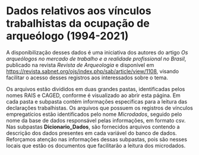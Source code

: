 # Dados relativos aos vínculos trabalhistas da ocupação de arqueólogo (1994-2021)

 A disponibilização desses dados é uma iniciativa dos autores do artigo *Os arqueólogos no mercado de trabalho e a realidade profissional no Brasil*, publicado na revista *Revista de Arqueologia* e disponível em https://revista.sabnet.org/ojs/index.php/sab/article/view/1108, visando facilitar o acesso desses registros aos interessados sobre o tema.

Os arquivos estão divididos em duas grandes pastas, identificadas pelos nomes RAIS e CAGED, conforme é visualizado ao abrir esta página. Em cada pasta e subpasta contém informações específicas para a leitura das declarações trabalhistas. Os arquivos que possuem os registros de vínculos empregatícios estão identificados pelo nome *Microdados*, seguido pelo nome da base de dados responsável pelas informações, em formato csv. Nas subpastas **Dicionario_Dados**, são fornecidos arquivos contendo a descrição dos dados presentes em cada variável do banco de dados. Reforçamos atenção nas informações dessas subpastas, pois são nesses locais que estão os documentos que facilitarão a leitura dos microdados.

